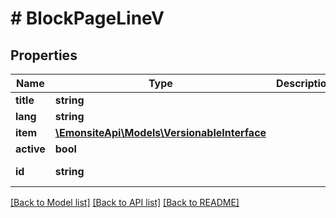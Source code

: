 # # BlockPageLineV

## Properties

Name | Type | Description | Notes
------------ | ------------- | ------------- | -------------
**title** | **string** |  | [optional]
**lang** | **string** |  | [optional]
**item** | [**\EmonsiteApi\Models\VersionableInterface**](VersionableInterface.md) |  | [optional]
**active** | **bool** |  | [optional]
**id** | **string** |  | [optional] [readonly]

[[Back to Model list]](../../README.md#models) [[Back to API list]](../../README.md#endpoints) [[Back to README]](../../README.md)
